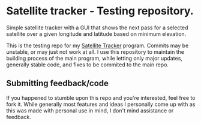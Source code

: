 # Satellite tracker - Testing repository.

Simple satellite tracker with a GUI that shows the next pass for a selected satellite over a given longitude and latitude based on minimum elevation.


This is the testing repo for my [Satellite Tracker](https://github.com/Exclavia/Satellite-Tracker) program. Commits may be unstable, or may just not work at all. I use this repository to maintain the building process of the main program, while letting only major updates, generally stable code, and fixes to be commited to the main repo.

## Submitting feedback/code
If you happened to stumble upon this repo and you're interested, feel free to fork it. While generally most features and ideas I personally come up with as this was made with personal use in mind, I don't mind assistance or feedback.
